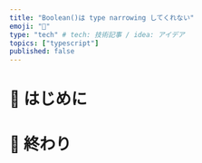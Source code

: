```yaml
---
title: "Boolean()は type narrowing してくれない"
emoji: "🌟"
type: "tech" # tech: 技術記事 / idea: アイデア
topics: ["typescript"]
published: false
---
```


# 🌼 はじめに

# 🌷 終わり
